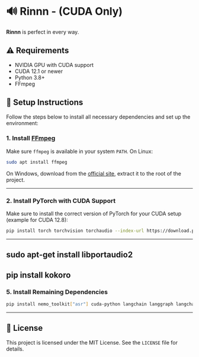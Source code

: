 # 🔊 Rinnn - (CUDA Only)

**Rinnn** is perfect in every way.

## ⚠️ Requirements

- NVIDIA GPU with CUDA support
- CUDA 12.1 or newer
- Python 3.8+
- FFmpeg

## 🚀 Setup Instructions

Follow the steps below to install all necessary dependencies and set up the environment:

### 1. Install [FFmpeg](https://ffmpeg.org/download.html)

Make sure `ffmpeg` is available in your system `PATH`. On Linux:

```bash
sudo apt install ffmpeg
```

On Windows, download from the [official site](https://ffmpeg.org/download.html), extract it to the root of the project.

---

### 2. Install PyTorch with CUDA Support

Make sure to install the correct version of PyTorch for your CUDA setup (example for CUDA 12.8):

```bash
pip install torch torchvision torchaudio --index-url https://download.pytorch.org/whl/cu128
```

---
sudo apt-get install libportaudio2
---
pip install kokoro
---

### 5. Install Remaining Dependencies

```bash
pip install nemo_toolkit["asr"] cuda-python langchain langgraph langchain-community langchain-openai langchain-huggingface langchain-chroma beautifulsoup4 huggingface_hub[cli] sounddevice silero-vad
```
---

## 📄 License

This project is licensed under the MIT License. See the `LICENSE` file for details.
